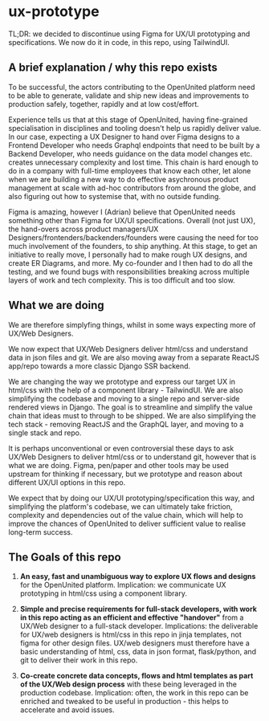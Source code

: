 # ux-prototype

TL;DR: we decided to discontinue using Figma for UX/UI prototyping and specifications. We now do it in code, in this repo, using TailwindUI.

## A brief explanation / why this repo exists

To be successful, the actors contributing to the OpenUnited platform need to be able to generate, validate and ship new ideas and improvements to production safely, together, rapidly and at low cost/effort. 

Experience tells us that at this stage of OpenUnited, having fine-grained specialisation in disciplines and tooling doesn't help us rapidly deliver value. In our case, expecting a UX Designer to hand over Figma designs to a Frontend Developer who needs Graphql endpoints that need to be built by a Backend Developer, who needs guidance on the data model changes etc. creates unnecessary complexity and lost time. This chain is hard enough to do in a company with full-time employees that know each other, let alone when we are building a new way to do effective asychronous product management at scale with ad-hoc contributors from around the globe, and also figuring out how to systemise that, with no outside funding.

Figma is amazing, however I (Adrian) believe that OpenUnited needs something other than Figma for UX/UI specifications. Overall (not just UX), the hand-overs across product managers/UX Designers/frontenders/backenders/founders were causing the need for too much involvement of the founders, to ship anything. At this stage, to get an initiative to really move, I personally had to make rough UX designs, and create ER Diagrams, and more. My co-founder and I then had to do all the testing, and we found bugs with responsibilities breaking across multiple layers of work and tech complexity. This is too difficult and too slow.

## What we are doing

We are therefore simplyfing things, whilst in some ways expecting more of UX/Web Designers.

We now expect that UX/Web Designers deliver html/css and understand data in json files and git. We are also moving away from a separate ReactJS app/repo towards a more classic Django SSR backend.

We are changing the way we prototype and express our target UX in html/css with the help of a component library - TailwindUI.  We are also simplifying the codebase and moving to a single repo and server-side rendered views in Django. The goal is to streamline and simplify the value chain that ideas must to through to be shipped. We are also simplifying the tech stack - removing ReactJS and the GraphQL layer, and moving to a single stack and repo.

It is perhaps unconventional or even controversial these days to ask UX/Web Designers to deliver html/css or to understand git, however that is what we are doing. Figma, pen/paper and other tools may be used upstream for thinking if necessary, but we prototype and reason about different UX/UI options in this repo.

We expect that by doing our UX/UI prototyping/specification this way, and simplifying the platform's codebase, we can ultimately take friction, complexity and dependencies out of the value chain, which will help to improve the chances of OpenUnited to deliver sufficient value to realise long-term success.

## The Goals of this repo

1) **An easy, fast and unambiguous way to explore UX flows and designs** for the OpenUnited platform. Implication: we communicate UX prototyping in html/css using a component library. 

2) **Simple and precise requirements for full-stack developers, with work in this repo acting as an efficient and effective "handover"** from a UX/Web designer to a full-stack developer. Implications: the deliverable for UX/web designers is html/css in this repo in jinja templates, not figma for other design files. UX/web designers must therefore have a basic understanding of html, css, data in json format, flask/python, and git to deliver their work in this repo.
     
3) **Co-create concrete data concepts, flows and html templates as part of the UX/Web design process** with these being leveraged in the production codebase. Implication: often, the work in this repo can be enriched and tweaked to be useful in production - this helps to accelerate and avoid issues.
